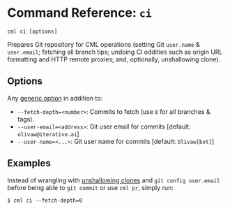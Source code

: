 # Command Reference: `ci`

```usage
cml ci [options]
```

Prepares Git repository for CML operations (setting Git `user.name` &
`user.email`; fetching all branch tips; undoing CI oddities such as origin URL
formatting and HTTP remote proxies; and, optionally, unshallowing clone).

## Options

Any [generic option](/doc/ref) in addition to:

- `--fetch-depth=<number>`: Commits to fetch (use `0` for all branches & tags).
- `--user-email=<address>`: Git user email for commits [default:
  `olivaw@iterative.ai`]
- `--user-name=<...>`: Git user name for commits [default: `Olivaw[bot]`]

## Examples

Instead of wrangling with
[unshallowing clones](https://stackoverflow.com/q/6802145) and
`git config user.email` before being able to `git commit` or use `cml pr`,
simply run:

```cli
$ cml ci --fetch-depth=0
```
